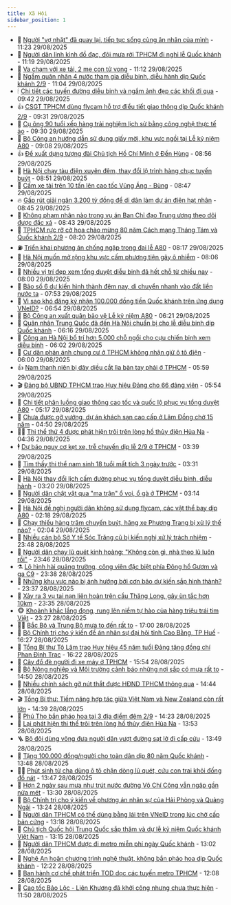 ```yaml
---
title: Xã Hội
sidebar_position: 1
---
```


<!-- dantri-xa-hoi:START -->
- 🫣 [Người &quot;vợ nhặt&quot; đã quay lại, tiếp tục sống cùng ân nhân của mình](https://dantri.com.vn/xa-hoi/nguoi-vo-nhat-da-quay-lai-tiep-tuc-song-cung-an-nhan-cua-minh-20250829154616460.htm) - 11:23 29/08/2025
- 💼 [Người dân lỉnh kỉnh đồ đạc, đội mưa rời TPHCM đi nghỉ lễ Quốc khánh](https://dantri.com.vn/xa-hoi/nguoi-dan-linh-kinh-do-dac-doi-mua-roi-tphcm-di-nghi-le-quoc-khanh-20250829181018728.htm) - 11:19 29/08/2025
- 🎊 [Va chạm với xe tải, 2 mẹ con tử vong](https://dantri.com.vn/xa-hoi/va-cham-voi-xe-tai-2-me-con-tu-vong-20250829170159809.htm) - 11:12 29/08/2025
- 🙉 [Ngắm quân nhân 4 nước tham gia diễu binh, diễu hành dịp Quốc khánh 2/9](https://dantri.com.vn/xa-hoi/ngam-quan-nhan-4-nuoc-tham-gia-dieu-binh-dieu-hanh-dip-quoc-khanh-29-20250829174133745.htm) - 11:04 29/08/2025
- 🕯 [Chi tiết các tuyến đường diễu binh và ngắm ảnh đẹp các khối đi qua](https://dantri.com.vn/xa-hoi/chi-tiet-cac-tuyen-duong-dieu-binh-va-ngam-anh-dep-cac-khoi-di-qua-20250822082109445.htm) - 09:42 29/08/2025
- 👍 [CSGT TPHCM dùng flycam hỗ trợ điều tiết giao thông dịp Quốc khánh 2/9](https://dantri.com.vn/xa-hoi/csgt-tphcm-dung-flycam-ho-tro-dieu-tiet-giao-thong-dip-quoc-khanh-29-20250829152325144.htm) - 09:31 29/08/2025
- 🤖 [Cụ ông 90 tuổi xếp hàng trải nghiệm lịch sử bằng công nghệ thực tế ảo](https://dantri.com.vn/xa-hoi/cu-ong-90-tuoi-xep-hang-trai-nghiem-lich-su-bang-cong-nghe-thuc-te-ao-20250829142621968.htm) - 09:30 29/08/2025
- 🙉 [Bộ Công an hướng dẫn sử dụng giấy mời, khu vực ngồi tại Lễ kỷ niệm A80](https://dantri.com.vn/xa-hoi/bo-cong-an-huong-dan-su-dung-giay-moi-khu-vuc-ngoi-tai-le-ky-niem-a80-20250829160536089.htm) - 09:08 29/08/2025
- 👍 [Đề xuất dựng tượng đài Chủ tịch Hồ Chí Minh ở Đền Hùng](https://dantri.com.vn/xa-hoi/de-xuat-dung-tuong-dai-chu-tich-ho-chi-minh-o-den-hung-20250829154910894.htm) - 08:56 29/08/2025
- 🗽 [Hà Nội chạy tàu điện xuyên đêm, thay đổi lộ trình hàng chục tuyến buýt](https://dantri.com.vn/xa-hoi/ha-noi-chay-tau-dien-xuyen-dem-thay-doi-lo-trinh-hang-chuc-tuyen-buyt-20250829154345264.htm) - 08:51 29/08/2025
- 🗽 [Cấm xe tải trên 10 tấn lên cao tốc Vũng Áng - Bùng](https://dantri.com.vn/xa-hoi/cam-xe-tai-tren-10-tan-len-cao-toc-vung-ang-bung-20250829152436940.htm) - 08:47 29/08/2025
- 🔥 [Gấp rút giải ngân 3.200 tỷ đồng để di dân làm dự án điện hạt nhân](https://dantri.com.vn/xa-hoi/gap-rut-giai-ngan-3200-ty-dong-de-di-dan-lam-du-an-dien-hat-nhan-20250829152819632.htm) - 08:45 29/08/2025
- 🦒 [Không phạm nhân nào trong vụ án Ban Chỉ đạo Trung ương theo dõi được đặc xá](https://dantri.com.vn/xa-hoi/khong-pham-nhan-nao-trong-vu-an-ban-chi-dao-trung-uong-theo-doi-duoc-dac-xa-20250829140159867.htm) - 08:43 29/08/2025
- 🧐 [TPHCM rực rỡ cờ hoa chào mừng 80 năm Cách mạng Tháng Tám và Quốc khánh 2/9](https://dantri.com.vn/xa-hoi/tphcm-ruc-ro-co-hoa-chao-mung-80-nam-cach-mang-thang-tam-va-quoc-khanh-29-20250829143938757.htm) - 08:20 29/08/2025
- ⛽️ [Triển khai phương án chống ngập trong đại lễ A80](https://dantri.com.vn/xa-hoi/trien-khai-phuong-an-chong-ngap-trong-dai-le-a80-20250829150557681.htm) - 08:17 29/08/2025
- 🚀 [Hà Nội muốn mở rộng khu vực cấm phương tiện gây ô nhiễm](https://dantri.com.vn/xa-hoi/ha-noi-muon-mo-rong-khu-vuc-cam-phuong-tien-gay-o-nhiem-20250829142452697.htm) - 08:06 29/08/2025
- 🦒 [Nhiều vị trí đẹp xem tổng duyệt diễu binh đã hết chỗ từ chiều nay](https://dantri.com.vn/xa-hoi/nhieu-vi-tri-dep-xem-tong-duyet-dieu-binh-da-het-cho-tu-chieu-nay-20250829132337172.htm) - 08:00 29/08/2025
- 🦅 [Bão số 6 dự kiến hình thành đêm nay, di chuyển nhanh vào đất liền nước ta](https://dantri.com.vn/xa-hoi/bao-so-6-du-kien-hinh-thanh-dem-nay-di-chuyen-nhanh-vao-dat-lien-nuoc-ta-20250829144607222.htm) - 07:53 29/08/2025
- 🚀 [Vì sao khó đăng ký nhận 100.000 đồng tiền Quốc khánh trên ứng dụng VNeID?](https://dantri.com.vn/xa-hoi/vi-sao-kho-dang-ky-nhan-100000-dong-tien-quoc-khanh-tren-ung-dung-vneid-20250829135001205.htm) - 06:54 29/08/2025
- 🦅 [Bộ Công an xuất quân bảo vệ Lễ kỷ niệm A80](https://dantri.com.vn/xa-hoi/bo-cong-an-xuat-quan-bao-ve-le-ky-niem-a80-20250829131624226.htm) - 06:21 29/08/2025
- 🤠 [Quân nhân Trung Quốc đã đến Hà Nội chuẩn bị cho lễ diễu binh dịp Quốc khánh](https://dantri.com.vn/xa-hoi/quan-nhan-trung-quoc-da-den-ha-noi-chuan-bi-cho-le-dieu-binh-dip-quoc-khanh-20250829131040889.htm) - 06:16 29/08/2025
- 💄 [Công an Hà Nội bố trí hơn 5.000 chỗ ngồi cho cựu chiến binh xem diễu binh](https://dantri.com.vn/xa-hoi/cong-an-ha-noi-bo-tri-hon-5000-cho-ngoi-cho-cuu-chien-binh-xem-dieu-binh-20250829125902660.htm) - 06:02 29/08/2025
- 🥷 [Cư dân phản ánh chung cư ở TPHCM không nhận giữ ô tô điện](https://dantri.com.vn/xa-hoi/cu-dan-phan-anh-chung-cu-o-tphcm-khong-nhan-giu-o-to-dien-20250822092135921.htm) - 06:00 29/08/2025
- 👍 [Nam thanh niên bị dây diều cắt lìa bàn tay phải ở TPHCM](https://dantri.com.vn/xa-hoi/nam-thanh-nien-bi-day-dieu-cat-lia-ban-tay-phai-o-tphcm-20250829121936945.htm) - 05:59 29/08/2025
- 🎬 [Đảng bộ UBND TPHCM trao Huy hiệu Đảng cho 66 đảng viên](https://dantri.com.vn/xa-hoi/dang-bo-ubnd-tphcm-trao-huy-hieu-dang-cho-66-dang-vien-20250829115930974.htm) - 05:54 29/08/2025
- 🦒 [Chi tiết phân luồng giao thông cao tốc và quốc lộ phục vụ tổng duyệt A80](https://dantri.com.vn/xa-hoi/chi-tiet-phan-luong-giao-thong-cao-toc-va-quoc-lo-phuc-vu-tong-duyet-a80-20250829120424327.htm) - 05:17 29/08/2025
- 🌊 [Chưa được gỡ vướng, dự án khách sạn cao cấp ở Lâm Đồng chờ 15 năm](https://dantri.com.vn/xa-hoi/chua-duoc-go-vuong-du-an-khach-san-cao-cap-o-lam-dong-cho-15-nam-20250829111129124.htm) - 04:50 29/08/2025
- 🧑‍💻 [Thi thể thứ 4 được phát hiện trôi trên lòng hồ thủy điện Hủa Na](https://dantri.com.vn/xa-hoi/thi-the-thu-4-duoc-phat-hien-troi-tren-long-ho-thuy-dien-hua-na-20250829105922780.htm) - 04:36 29/08/2025
- 🕴 [Dự báo nguy cơ kẹt xe, trễ chuyến dịp lễ 2/9 ở TPHCM](https://dantri.com.vn/xa-hoi/du-bao-nguy-co-ket-xe-tre-chuyen-dip-le-29-o-tphcm-20250829101215122.htm) - 03:39 29/08/2025
- 🤔 [Tìm thấy thi thể nam sinh 18 tuổi mất tích 3 ngày trước](https://dantri.com.vn/xa-hoi/tim-thay-thi-the-nam-sinh-18-tuoi-mat-tich-3-ngay-truoc-20250829101518805.htm) - 03:31 29/08/2025
- 💄 [Hà Nội thay đổi lịch cấm đường phục vụ tổng duyệt diễu binh, diễu hành](https://dantri.com.vn/xa-hoi/ha-noi-thay-doi-lich-cam-duong-phuc-vu-tong-duyet-dieu-binh-dieu-hanh-20250829101034603.htm) - 03:20 29/08/2025
- 🧠 [Người dân chật vật qua &quot;ma trận&quot; ổ voi, ổ gà ở TPHCM](https://dantri.com.vn/xa-hoi/nguoi-dan-chat-vat-qua-ma-tran-o-voi-o-ga-o-tphcm-20250827120649868.htm) - 03:14 29/08/2025
- 🦣 [Hà Nội đề nghị người dân không sử dụng flycam, các vật thể bay dịp A80](https://dantri.com.vn/xa-hoi/ha-noi-de-nghi-nguoi-dan-khong-su-dung-flycam-cac-vat-the-bay-dip-a80-20250829091604211.htm) - 02:18 29/08/2025
- 💫 [Chạy thiếu hàng trăm chuyến buýt, hãng xe Phương Trang bị xử lý thế nào?](https://dantri.com.vn/xa-hoi/chay-thieu-hang-tram-chuyen-buyt-hang-xe-phuong-trang-bi-xu-ly-the-nao-20250828230532377.htm) - 02:04 29/08/2025
- 🚀 [Nhiều cán bộ Sở Y tế Sóc Trăng cũ bị kiến nghị xử lý trách nhiệm](https://dantri.com.vn/xa-hoi/nhieu-can-bo-so-y-te-soc-trang-cu-bi-kien-nghi-xu-ly-trach-nhiem-20250828224828106.htm) - 23:48 28/08/2025
- 🤔 [Người dân chạy lũ quét kinh hoàng: &quot;Không còn gì, nhà theo lũ luôn rồi&quot;](https://dantri.com.vn/xa-hoi/nguoi-dan-chay-lu-quet-kinh-hoang-khong-con-gi-nha-theo-lu-luon-roi-20250828205629979.htm) - 23:46 28/08/2025
- ⚗️ [Lộ hình hài quảng trường, công viên đặc biệt phía Đông hồ Gươm và ga C9](https://dantri.com.vn/xa-hoi/lo-hinh-hai-quang-truong-cong-vien-dac-biet-phia-dong-ho-guom-va-ga-c9-20250828235500235.htm) - 23:38 28/08/2025
- 🫶 [Những khu vực nào bị ảnh hưởng bởi cơn bão dự kiến sắp hình thành?](https://dantri.com.vn/xa-hoi/nhung-khu-vuc-nao-bi-anh-huong-boi-con-bao-du-kien-sap-hinh-thanh-20250829060829196.htm) - 23:37 28/08/2025
- 🌮 [Xảy ra 3 vụ tai nạn liên hoàn trên cầu Thăng Long, gây ùn tắc hơn 10km](https://dantri.com.vn/xa-hoi/xay-ra-3-vu-tai-nan-lien-hoan-tren-cau-thang-long-gay-un-tac-hon-10km-20250829000240654.htm) - 23:35 28/08/2025
- 🐵 [Khoảnh khắc lắng đọng, rung lên niềm tự hào của hàng triệu trái tim Việt](https://dantri.com.vn/xa-hoi/khoanh-khac-lang-dong-rung-len-niem-tu-hao-cua-hang-trieu-trai-tim-viet-20250825131121674.htm) - 23:27 28/08/2025
- 🧑‍🏫 [Bắc Bộ và Trung Bộ mưa to đến rất to](https://dantri.com.vn/xa-hoi/bac-bo-va-trung-bo-mua-to-den-rat-to-20250828183418203.htm) - 17:00 28/08/2025
- 💫 [Bộ Chính trị cho ý kiến đề án nhân sự đại hội tỉnh Cao Bằng, TP Huế](https://dantri.com.vn/xa-hoi/bo-chinh-tri-cho-y-kien-de-an-nhan-su-dai-hoi-tinh-cao-bang-tp-hue-20250828230219980.htm) - 16:27 28/08/2025
- 🦩 [Tổng Bí thư Tô Lâm trao Huy hiệu 45 năm tuổi Đảng tặng đồng chí Phan Đình Trạc](https://dantri.com.vn/xa-hoi/tong-bi-thu-to-lam-trao-huy-hieu-45-nam-tuoi-dang-tang-dong-chi-phan-dinh-trac-20250828232147789.htm) - 16:22 28/08/2025
- 🦄 [Cây đổ đè người đi xe máy ở TPHCM](https://dantri.com.vn/xa-hoi/cay-do-de-nguoi-di-xe-may-o-tphcm-20250828221111941.htm) - 15:54 28/08/2025
- 💂 [Bộ Nông nghiệp và Môi trường cảnh báo những nơi sắp có mưa rất to](https://dantri.com.vn/xa-hoi/bo-nong-nghiep-va-moi-truong-canh-bao-nhung-noi-sap-co-mua-rat-to-20250828214819881.htm) - 14:50 28/08/2025
- 💄 [Nhiều chính sách gỡ nút thắt được HĐND TPHCM thông qua](https://dantri.com.vn/xa-hoi/nhieu-chinh-sach-go-nut-that-duoc-hdnd-tphcm-thong-qua-20250828193039121.htm) - 14:44 28/08/2025
- 🎬 [Tổng Bí thư: Tiềm năng hợp tác giữa Việt Nam và New Zealand còn rất lớn](https://dantri.com.vn/xa-hoi/tong-bi-thu-tiem-nang-hop-tac-giua-viet-nam-va-new-zealand-con-rat-lon-20250828213844930.htm) - 14:39 28/08/2025
- 👀 [Phú Thọ bắn pháo hoa tại 3 địa điểm đêm 2/9](https://dantri.com.vn/xa-hoi/phu-tho-ban-phao-hoa-tai-3-dia-diem-dem-29-20250828211559827.htm) - 14:23 28/08/2025
- 💃 [Lại phát hiện thi thể trôi trên lòng hồ thủy điện Hủa Na](https://dantri.com.vn/xa-hoi/lai-phat-hien-thi-the-troi-tren-long-ho-thuy-dien-hua-na-20250828202225428.htm) - 13:53 28/08/2025
- 🪜 [Bộ đội dùng võng đưa người dân vượt đường sạt lở đi cấp cứu](https://dantri.com.vn/xa-hoi/bo-doi-dung-vong-dua-nguoi-dan-vuot-duong-sat-lo-di-cap-cuu-20250828202543564.htm) - 13:49 28/08/2025
- 📝 [Tặng 100.000 đồng/người cho toàn dân dịp 80 năm Quốc khánh](https://dantri.com.vn/xa-hoi/tang-100000-dongnguoi-cho-toan-dan-dip-80-nam-quoc-khanh-20250828204840565.htm) - 13:48 28/08/2025
- 🧑‍💻 [Phút sinh tử cha dùng ô tô chặn dòng lũ quét, cứu con trai khỏi đống đổ nát](https://dantri.com.vn/xa-hoi/phut-sinh-tu-cha-dung-o-to-chan-dong-lu-quet-cuu-con-trai-khoi-dong-do-nat-20250828195646520.htm) - 13:47 28/08/2025
- 👺 [Hơn 2 ngày sau mưa như trút nước đường Võ Chí Công vẫn ngập gần nửa mét](https://dantri.com.vn/xa-hoi/hon-2-ngay-sau-mua-nhu-trut-nuoc-duong-vo-chi-cong-van-ngap-gan-nua-met-20250828201359555.htm) - 13:30 28/08/2025
- 🌮 [Bộ Chính trị cho ý kiến về phương án nhân sự của Hải Phòng và Quảng Ngãi](https://dantri.com.vn/xa-hoi/bo-chinh-tri-cho-y-kien-ve-phuong-an-nhan-su-cua-hai-phong-va-quang-ngai-20250828195603886.htm) - 13:24 28/08/2025
- 🤭 [Người dân TPHCM có thể dùng bằng lái trên VNeID trong lúc chờ cấp bản cứng](https://dantri.com.vn/xa-hoi/nguoi-dan-tphcm-co-the-dung-bang-lai-tren-vneid-trong-luc-cho-cap-ban-cung-20250828192735918.htm) - 13:18 28/08/2025
- 💪 [Chủ tịch Quốc hội Trung Quốc sắp thăm và dự lễ kỷ niệm Quốc khánh Việt Nam](https://dantri.com.vn/xa-hoi/chu-tich-quoc-hoi-trung-quoc-sap-tham-va-du-le-ky-niem-quoc-khanh-viet-nam-20250828201415284.htm) - 13:15 28/08/2025
- 🧰 [Người dân TPHCM được đi metro miễn phí ngày Quốc khánh](https://dantri.com.vn/xa-hoi/nguoi-dan-tphcm-duoc-di-metro-mien-phi-ngay-quoc-khanh-20250828193028533.htm) - 13:02 28/08/2025
- 🤡 [Nghệ An hoãn chương trình nghệ thuật, không bắn pháo hoa dịp Quốc khánh](https://dantri.com.vn/xa-hoi/nghe-an-hoan-chuong-trinh-nghe-thuat-khong-ban-phao-hoa-dip-quoc-khanh-20250828182316370.htm) - 12:22 28/08/2025
- 🦆 [Ban hành cơ chế phát triển TOD dọc các tuyến metro TPHCM](https://dantri.com.vn/xa-hoi/ban-hanh-co-che-phat-trien-tod-doc-cac-tuyen-metro-tphcm-20250828155635458.htm) - 12:08 28/08/2025
- 🦍 [Cao tốc Bảo Lộc - Liên Khương đã khởi công nhưng chưa thực hiện](https://dantri.com.vn/xa-hoi/cao-toc-bao-loc-lien-khuong-da-khoi-cong-nhung-chua-thuc-hien-20250828154845092.htm) - 11:50 28/08/2025<!-- dantri-xa-hoi:END -->

